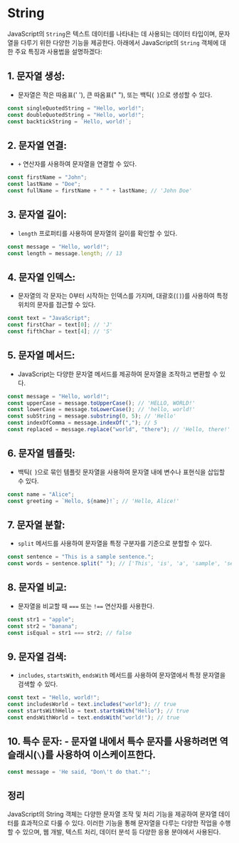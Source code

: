 # String

JavaScript의 `String`은 텍스트 데이터를 나타내는 데 사용되는 데이터 타입이며, 문자열을 다루기 위한 다양한 기능을 제공한다.
아래에서 JavaScript의 `String` 객체에 대한 주요 특징과 사용법을 설명하겠다:

## **1. 문자열 생성:**

- 문자열은 작은 따옴표(' '), 큰 따옴표(" "), 또는 백틱(` `)으로 생성할 수 있다.

```javascript
const singleQuotedString = "Hello, world!";
const doubleQuotedString = "Hello, world!";
const backtickString = `Hello, world!`;
```

## **2. 문자열 연결:**

- `+` 연산자를 사용하여 문자열을 연결할 수 있다.

```javascript
const firstName = "John";
const lastName = "Doe";
const fullName = firstName + " " + lastName; // 'John Doe'
```

## **3. 문자열 길이:**

- `length` 프로퍼티를 사용하여 문자열의 길이를 확인할 수 있다.

```javascript
const message = "Hello, world!";
const length = message.length; // 13
```

## **4. 문자열 인덱스:**

- 문자열의 각 문자는 0부터 시작하는 인덱스를 가지며, 대괄호(`[]`)를 사용하여 특정 위치의 문자를 접근할 수 있다.

```javascript
const text = "JavaScript";
const firstChar = text[0]; // 'J'
const fifthChar = text[4]; // 'S'
```

## **5. 문자열 메서드:**

- JavaScript는 다양한 문자열 메서드를 제공하여 문자열을 조작하고 변환할 수 있다.

```javascript
const message = "Hello, world!";
const upperCase = message.toUpperCase(); // 'HELLO, WORLD!'
const lowerCase = message.toLowerCase(); // 'hello, world!'
const subString = message.substring(0, 5); // 'Hello'
const indexOfComma = message.indexOf(","); // 5
const replaced = message.replace("world", "there"); // 'Hello, there!'
```

## **6. 문자열 템플릿:**

- 백틱(` `)으로 묶인 템플릿 문자열을 사용하여 문자열 내에 변수나 표현식을 삽입할 수 있다.

```javascript
const name = "Alice";
const greeting = `Hello, ${name}!`; // 'Hello, Alice!'
```

## **7. 문자열 분할:**

- `split` 메서드를 사용하여 문자열을 특정 구분자를 기준으로 분할할 수 있다.

```javascript
const sentence = "This is a sample sentence.";
const words = sentence.split(" "); // ['This', 'is', 'a', 'sample', 'sentence.']
```

## **8. 문자열 비교:**

- 문자열을 비교할 때 `===` 또는 `!==` 연산자를 사용한다.

```javascript
const str1 = "apple";
const str2 = "banana";
const isEqual = str1 === str2; // false
```

## **9. 문자열 검색:**

- `includes`, `startsWith`, `endsWith` 메서드를 사용하여 문자열에서 특정 문자열을 검색할 수 있다.

```javascript
const text = "Hello, world!";
const includesWorld = text.includes("world"); // true
const startsWithHello = text.startsWith("Hello"); // true
const endsWithWorld = text.endsWith("world!"); // true
```

## **10. 특수 문자:** - 문자열 내에서 특수 문자를 사용하려면 역슬래시(`\`)를 사용하여 이스케이프한다.

```javascript
const message = 'He said, "Don\'t do that."';
```

## 정리

JavaScript의 String 객체는 다양한 문자열 조작 및 처리 기능을 제공하여 문자열 데이터를 효과적으로 다룰 수 있다.
이러한 기능을 통해 문자열을 다루는 다양한 작업을 수행할 수 있으며, 웹 개발, 텍스트 처리, 데이터 분석 등 다양한 응용 분야에서 사용된다.
